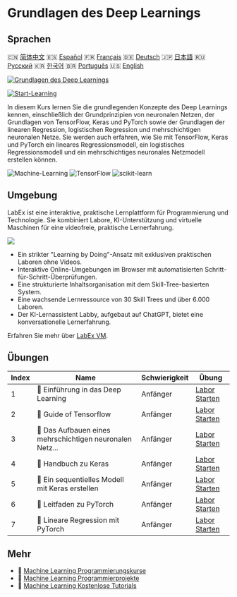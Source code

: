 # Grundlagen des Deep Learnings

## Sprachen

🇨🇳 [简体中文](README_zh.md) 🇪🇸 [Español](README_es.md) 🇫🇷 [Français](README_fr.md) 🇩🇪 [Deutsch](README_de.md) 🇯🇵 [日本語](README_ja.md) 🇷🇺 [Русский](README_ru.md) 🇰🇷 [한국어](README_ko.md) 🇧🇷 [Português](README_pt.md) 🇺🇸 [English](README.md) 

[![Grundlagen des Deep Learnings](https://cover-creator.labex.io/foundations-of-deep-learning.png?lang=de)](https://labex.io/de/courses/foundations-of-deep-learning)

[![Start-Learning](https://img.shields.io/badge/Start-Learning-whitesmoke?style=for-the-badge)](https://labex.io/de/courses/foundations-of-deep-learning)

In diesem Kurs lernen Sie die grundlegenden Konzepte des Deep Learnings kennen, einschließlich der Grundprinzipien von neuronalen Netzen, der Grundlagen von TensorFlow, Keras und PyTorch sowie der Grundlagen der linearen Regression, logistischen Regression und mehrschichtigen neuronalen Netze. Sie werden auch erfahren, wie Sie mit TensorFlow, Keras und PyTorch ein lineares Regressionsmodell, ein logistisches Regressionsmodell und ein mehrschichtiges neuronales Netzmodell erstellen können.

![Machine-Learning](https://img.shields.io/badge/Machine-Learning-whitesmoke?style=for-the-badge&logo=machine-learning)
![TensorFlow](https://img.shields.io/badge/TensorFlow-whitesmoke?style=for-the-badge&logo=tensorflow)
![scikit-learn](https://img.shields.io/badge/scikit-learn-whitesmoke?style=for-the-badge&logo=scikit-learn)


## Umgebung

LabEx ist eine interaktive, praktische Lernplattform für Programmierung und Technologie. Sie kombiniert Labore, KI-Unterstützung und virtuelle Maschinen für eine videofreie, praktische Lernerfahrung.

![](https://tutorial-screenshot.getvm.io/images/vm-1725247253.png)

- Ein strikter "Learning by Doing"-Ansatz mit exklusiven praktischen Laboren ohne Videos.
- Interaktive Online-Umgebungen im Browser mit automatisierten Schritt-für-Schritt-Überprüfungen.
- Eine strukturierte Inhaltsorganisation mit dem Skill-Tree-basierten System.
- Eine wachsende Lernressource von 30 Skill Trees und über 6.000 Laboren.
- Der KI-Lernassistent Labby, aufgebaut auf ChatGPT, bietet eine konversationelle Lernerfahrung.

Erfahren Sie mehr über [LabEx VM](https://support.labex.io/using-labex/virtual-machine).

## Übungen

|   Index | Name                                                     | Schwierigkeit   | Übung                                                                                                                            |
|---------|----------------------------------------------------------|-----------------|----------------------------------------------------------------------------------------------------------------------------------|
|       1 | 📖 Einführung in das Deep Learning                       | Anfänger        | <a target='_blank' href='https://labex.io/de/labs/ml-introduction-to-deep-learning-20790'>Labor Starten</a>                      |
|       2 | 📖 Guide of Tensorflow                                   | Anfänger        | <a target='_blank' href='https://labex.io/de/labs/ml-guide-of-tensorflow-20777'>Labor Starten</a>                                |
|       3 | 📖 Das Aufbauen eines mehrschichtigen neuronalen Netz... | Anfänger        | <a target='_blank' href='https://labex.io/de/labs/ml-building-multilayer-neural-network-with-tensorflow-20750'>Labor Starten</a> |
|       4 | 📖 Handbuch zu Keras                                     | Anfänger        | <a target='_blank' href='https://labex.io/de/labs/ml-guide-of-keras-20775'>Labor Starten</a>                                     |
|       5 | 📖 Ein sequentielles Modell mit Keras erstellen          | Anfänger        | <a target='_blank' href='https://labex.io/de/labs/ml-build-a-sequential-model-with-keras-20751'>Labor Starten</a>                |
|       6 | 📖 Leitfaden zu PyTorch                                  | Anfänger        | <a target='_blank' href='https://labex.io/de/labs/ml-guide-of-pytorch-20776'>Labor Starten</a>                                   |
|       7 | 📖 Lineare Regression mit PyTorch                        | Anfänger        | <a target='_blank' href='https://labex.io/de/labs/ml-linear-regression-with-pytorch-20798'>Labor Starten</a>                     |

## Mehr

- 🔗 [Machine Learning Programmierungskurse](https://github.com/labex-labs/awesome-programming-courses)
- 🔗 [Machine Learning Programmierprojekte](https://github.com/labex-labs/awesome-programming-projects)
- 🔗 [Machine Learning Kostenlose Tutorials](https://github.com/labex-labs/ml-free-tutorials)

